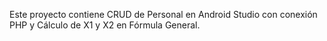 Este proyecto contiene CRUD de Personal en Android Studio con conexión PHP y Cálculo de X1 y X2 en Fórmula General.

